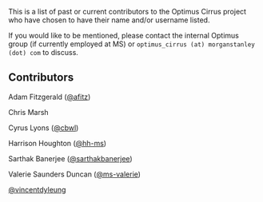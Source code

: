 This is a list of past or current contributors to the Optimus Cirrus project who have chosen to have their name and/or username listed. 

If you would like to be mentioned, please contact the internal Optimus group (if currently employed at MS) or `optimus_cirrus (at) morganstanley (dot) com` to discuss. 

## Contributors
Adam Fitzgerald ([@afitz](http://github.com/afitz))

Chris Marsh

Cyrus Lyons ([@cbwl](http://github.com/cbwl))

Harrison Houghton ([@hh-ms](http://github.com/hh-ms))

Sarthak Banerjee ([@sarthakbanerjee](http://github.com/sarthakbanerjee))

Valerie Saunders Duncan ([@ms-valerie](http://github.com/ms-valerie))

[@vincentdyleung](http://github.com/vincentdyleung)
